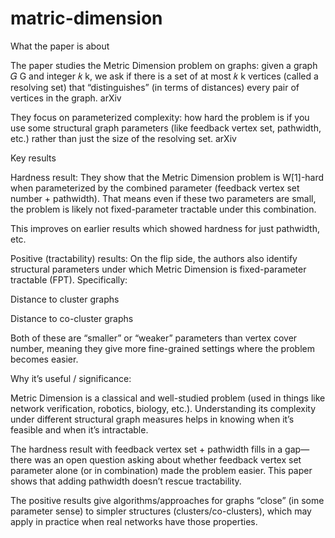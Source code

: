 # matric-dimension


What the paper is about

The paper studies the Metric Dimension problem on graphs: given a graph 
𝐺
G and integer 
𝑘
k, we ask if there is a set of at most 
𝑘
k vertices (called a resolving set) that “distinguishes” (in terms of distances) every pair of vertices in the graph. 
arXiv

They focus on parameterized complexity: how hard the problem is if you use some structural graph parameters (like feedback vertex set, pathwidth, etc.) rather than just the size of the resolving set. 
arXiv

Key results

Hardness result: They show that the Metric Dimension problem is W[1]-hard when parameterized by the combined parameter (feedback vertex set number + pathwidth). That means even if these two parameters are small, the problem is likely not fixed-parameter tractable under this combination. 

This improves on earlier results which showed hardness for just pathwidth, etc. 

Positive (tractability) results: On the flip side, the authors also identify structural parameters under which Metric Dimension is fixed-parameter tractable (FPT). Specifically:

Distance to cluster graphs

Distance to co-cluster graphs

Both of these are “smaller” or “weaker” parameters than vertex cover number, meaning they give more fine-grained settings where the problem becomes easier. 

Why it’s useful / significance:

Metric Dimension is a classical and well-studied problem (used in things like network verification, robotics, biology, etc.). Understanding its complexity under different structural graph measures helps in knowing when it’s feasible and when it’s intractable. 

The hardness result with feedback vertex set + pathwidth fills in a gap—there was an open question asking about whether feedback vertex set parameter alone (or in combination) made the problem easier. This paper shows that adding pathwidth doesn’t rescue tractability. 

The positive results give algorithms/approaches for graphs “close” (in some parameter sense) to simpler structures (clusters/co-clusters), which may apply in practice when real networks have those properties.
